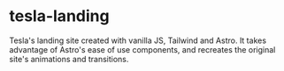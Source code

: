# tesla-landing
Tesla's landing site created with vanilla JS, Tailwind and Astro. It takes advantage of Astro's ease of use components, and recreates the original site's animations and transitions.
